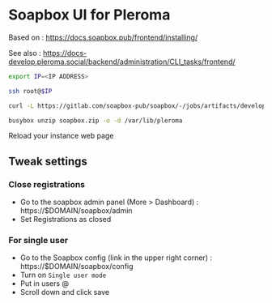# Soapbox UI for Pleroma

Based on : https://docs.soapbox.pub/frontend/installing/

See also : https://docs-develop.pleroma.social/backend/administration/CLI_tasks/frontend/

~~~bash
export IP=<IP ADDRESS>
~~~

~~~bash
ssh root@$IP
~~~

~~~bash
curl -L https://gitlab.com/soapbox-pub/soapbox/-/jobs/artifacts/develop/download?job=build-production -o soapbox.zip
~~~

~~~bash
busybox unzip soapbox.zip -o -d /var/lib/pleroma
~~~

Reload your instance web page

## Tweak settings

### Close registrations

* Go to the soapbox admin panel (More > Dashboard) : https://$DOMAIN/soapbox/admin
* Set Registrations as closed

### For single user

* Go to the Soapbox config (link in the upper right corner) : https://$DOMAIN/soapbox/config
* Turn on `Single user mode`
* Put in users @
* Scroll down and click save
